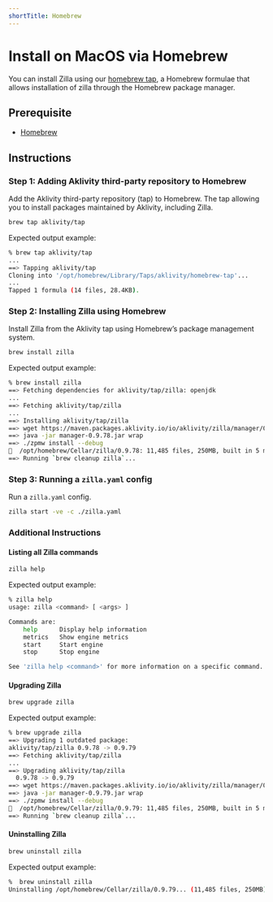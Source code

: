 ```yaml
---
shortTitle: Homebrew
---
```


# Install on MacOS via Homebrew

You can install Zilla using our [homebrew tap](https://github.com/aklivity/homebrew-tap), a Homebrew formulae that allows installation of zilla through the Homebrew package manager.

## Prerequisite

- [Homebrew](https://brew.sh/)

## Instructions

### Step 1: Adding Aklivity third-party repository to Homebrew

Add the Aklivity third-party repository (tap) to Homebrew. The tap allowing you to install packages maintained by Aklivity, including Zilla.

```bash
brew tap aklivity/tap
```

Expected output example:

```bash
% brew tap aklivity/tap
...
==> Tapping aklivity/tap
Cloning into '/opt/homebrew/Library/Taps/aklivity/homebrew-tap'...
...
Tapped 1 formula (14 files, 28.4KB).
```

### Step 2: Installing Zilla using Homebrew

Install Zilla from the Aklivity tap using Homebrew’s package management system.

```bash
brew install zilla
```

Expected output example:

```bash
% brew install zilla
==> Fetching dependencies for aklivity/tap/zilla: openjdk
...
==> Fetching aklivity/tap/zilla
...
==> Installing aklivity/tap/zilla
==> wget https://maven.packages.aklivity.io/io/aklivity/zilla/manager/0.9.78/manager-0.9.78.jar
==> java -jar manager-0.9.78.jar wrap
==> ./zpmw install --debug
🍺  /opt/homebrew/Cellar/zilla/0.9.78: 11,485 files, 250MB, built in 5 minutes 25 seconds
==> Running `brew cleanup zilla`...
```

### Step 3: Running a `zilla.yaml` config

Run a `zilla.yaml` config.

```bash
zilla start -ve -c ./zilla.yaml
```

### Additional Instructions

#### Listing all Zilla commands

```bash
zilla help
```

Expected output example:

```bash
% zilla help
usage: zilla <command> [ <args> ]

Commands are:
    help      Display help information
    metrics   Show engine metrics
    start     Start engine
    stop      Stop engine

See 'zilla help <command>' for more information on a specific command.
```

#### Upgrading Zilla

```bash
brew upgrade zilla
```

Expected output example:

```bash
% brew upgrade zilla
==> Upgrading 1 outdated package:
aklivity/tap/zilla 0.9.78 -> 0.9.79
==> Fetching aklivity/tap/zilla
...
==> Upgrading aklivity/tap/zilla
  0.9.78 -> 0.9.79
==> wget https://maven.packages.aklivity.io/io/aklivity/zilla/manager/0.9.79/manager-0.9.79.jar
==> java -jar manager-0.9.79.jar wrap
==> ./zpmw install --debug
🍺  /opt/homebrew/Cellar/zilla/0.9.79: 11,485 files, 250MB, built in 5 minutes 1 second
==> Running `brew cleanup zilla`...
```

#### Uninstalling Zilla

```bash
brew uninstall zilla
```

Expected output example:

```bash
%  brew uninstall zilla
Uninstalling /opt/homebrew/Cellar/zilla/0.9.79... (11,485 files, 250MB)
```
